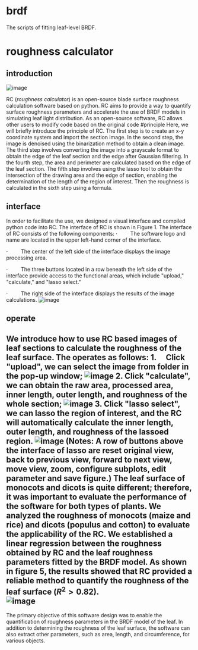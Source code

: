 # brdf
The scripts of fitting leaf-level BRDF.
# roughness calculator
## introduction
![image](https://user-images.githubusercontent.com/76147378/233319230-95a2c578-a422-4516-908d-fc7b21dbc5e6.png)

RC (*roughness calculator*) is an open-source blade surface roughness calculation software based on python. RC aims to provide a way to quantify surface roughness parameters and accelerate the use of BRDF models in simulating leaf light distribution. As an open-source software, RC allows other users to modify code based on the original code
#principle
Here, we will briefly introduce the principle of RC. The first step is to create an x-y coordinate system and import the section image. In the second step, the image is denoised using the binarization method to obtain a clean image. The third step involves converting the image into a grayscale format to obtain the edge of the leaf section and the edge after Gaussian filtering. In the fourth step, the area and perimeter are calculated based on the edge of the leaf section. The fifth step involves using the lasso tool to obtain the intersection of the drawing area and the edge of section, enabling the determination of the length of the region of interest. Then the roughness is calculated in the sixth step using a formula.
## interface
In order to facilitate the use, we designed a visual interface and compiled python code into RC. The interface of RC is shown in Figure 1. The interface of RC consists of the following components:
·         The software logo and name are located in the upper left-hand corner of the interface.

·         The center of the left side of the interface displays the image processing area.

·         The three buttons located in a row beneath the left side of the interface provide access to the functional areas, which include "upload," "calculate," and "lasso select."

·         The right side of the interface displays the results of the image calculations.
![image](https://user-images.githubusercontent.com/76147378/233319206-43fa5334-1114-4048-8248-29c19c1d48a7.png)
## operate
We introduce how to use RC based images of leaf sections to calculate the roughness of the leaf surface. The operates as follows:
1.     Click "upload", we can select the image from folder in the pop-up window;
![image](https://user-images.githubusercontent.com/76147378/233319171-8fa5a2d6-9cc4-4003-967d-eca9a43b6a63.png)
2.   Click "calculate", we can obtain the raw area, processed area, inner length, outer length, and roughness of the whole section;
![image](https://user-images.githubusercontent.com/76147378/233319146-1271baf5-dd0c-4edb-b4c2-c526c16ba589.png)
3.      Click "lasso select", we can lasso the region of interest, and the RC will automatically calculate the inner length, outer length, and roughness of the lassoed region.
![image](https://user-images.githubusercontent.com/76147378/233319119-c67c3098-aa2e-4d65-a00d-5c4bf3700caf.png)
(**Notes**: A row of buttons above the interface of lasso are reset original view, back to previous view, forward to next view, move view, zoom, configure subplots, edit parameter and save figure.)
The leaf surface of monocots and dicots is quite different; therefore, it was important to evaluate the performance of the software for both types of plants. We analyzed the roughness of monocots (maize and rice) and dicots (populus and cotton) to evaluate the applicability of the RC. We established a linear regression between the roughness obtained by RC and the leaf roughness parameters fitted by the BRDF model. As shown in figure 5, the results showed that RC provided a reliable method to quantify the roughness of the leaf surface ($R^2 >0.82$).   
![image](https://user-images.githubusercontent.com/76147378/233319087-746e7920-1856-4299-bc83-aeee6aaa549a.png)
---
The primary objective of this software design was to enable the quantification of roughness parameters in the BRDF model of the leaf. In addition to determining the roughness of the leaf surface, the software can also extract other parameters, such as area, length, and circumference, for various objects. 


